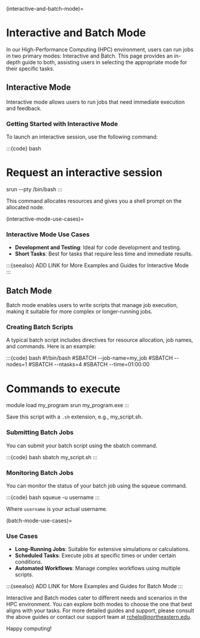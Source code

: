 (interactive-and-batch-mode)=
# Interactive and Batch Mode

In our High-Performance Computing (HPC) environment, users can run jobs in two primary modes: Interactive and Batch. This page provides an in-depth guide to both, assisting users in selecting the appropriate mode for their specific tasks.

## Interactive Mode

Interactive mode allows users to run jobs that need immediate execution and feedback.

### Getting Started with Interactive Mode

To launch an interactive session, use the following command:

:::{code} bash
# Request an interactive session
srun --pty /bin/bash
:::

This command allocates resources and gives you a shell prompt on the allocated node.

(interactive-mode-use-cases)=
### Interactive Mode Use Cases
- **Development and Testing**: Ideal for code development and testing.
- **Short Tasks**: Best for tasks that require less time and immediate results.

:::{seealso}
ADD LINK for More Examples and Guides for Interactive Mode
:::

## Batch Mode
Batch mode enables users to write scripts that manage job execution, making it suitable for more complex or longer-running jobs.

### Creating Batch Scripts
A typical batch script includes directives for resource allocation, job names, and commands. Here is an example:

:::{code} bash
#!/bin/bash
#SBATCH --job-name=my_job
#SBATCH --nodes=1
#SBATCH --ntasks=4
#SBATCH --time=01:00:00

# Commands to execute
module load my_program
srun my_program.exe
:::

Save this script with a `.sh` extension, e.g., my_script.sh.

### Submitting Batch Jobs
You can submit your batch script using the sbatch command.

:::{code} bash
sbatch my_script.sh
:::

### Monitoring Batch Jobs
You can monitor the status of your batch job using the squeue command.

:::{code} bash
squeue -u username
:::

Where `username` is your actual username.

(batch-mode-use-cases)=
### Use Cases
- **Long-Running Jobs**: Suitable for extensive simulations or calculations.
- **Scheduled Tasks**: Execute jobs at specific times or under certain conditions.
- **Automated Workflows**: Manage complex workflows using multiple scripts.

:::{seealso}
ADD LINK for More Examples and Guides for Batch Mode
:::

Interactive and Batch modes cater to different needs and scenarios in the HPC environment. You can explore both modes to choose the one that best aligns with your tasks. For more detailed guides and support, please consult the above guides or contact our support team at <rchelp@northeastern.edu>.

Happy computing!
